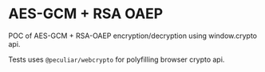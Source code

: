 # AES-GCM + RSA OAEP

POC of AES-GCM + RSA-OAEP encryption/decryption using window.crypto api.

Tests uses `@peculiar/webcrypto` for polyfilling browser crypto api.
